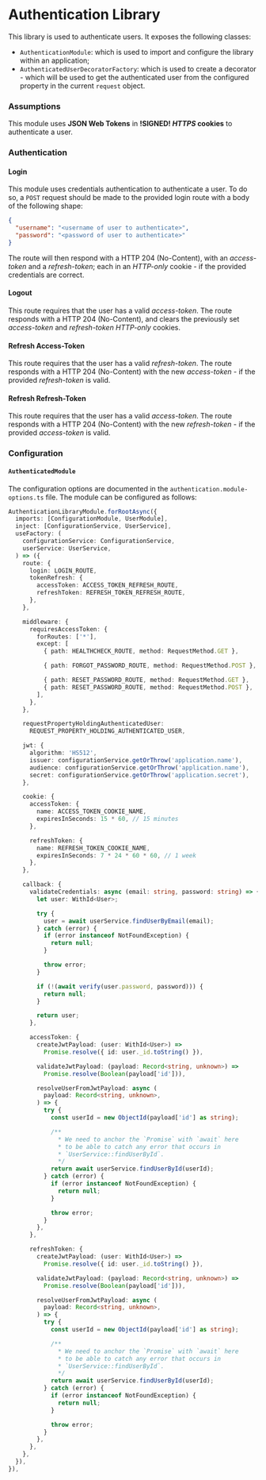 # Authentication Library

This library is used to authenticate users. It exposes the following classes:

- `AuthenticationModule`: which is used to import and configure the library within an application;
- `AuthenticatedUserDecoratorFactory`: which is used to create a decorator - which will be used to get the authenticated user from the configured property in the current `request` object.

### Assumptions

This module uses **JSON Web Tokens** in **!SIGNED! _HTTPS_ cookies** to authenticate a user.

### Authentication

#### Login

This module uses credentials authentication to authenticate a user. To do so, a `POST` request should be made to the provided login route with a body of the following shape:

```json
{
  "username": "<username of user to authenticate>",
  "password": "<password of user to authenticate>"
}
```

The route will then respond with a HTTP 204 (No-Content), with an _access-token_ and a _refresh-token_; each in an _HTTP-only_ cookie - if the provided credentials are correct.

#### Logout

This route requires that the user has a valid _access-token_.
The route responds with a HTTP 204 (No-Content), and clears the previously set _access-token_ and _refresh-token_ _HTTP-only_ cookies.

#### Refresh Access-Token

This route requires that the user has a valid _refresh-token_.
The route responds with a HTTP 204 (No-Content) with the new _access-token_ - if the provided _refresh-token_ is valid.

#### Refresh Refresh-Token

This route requires that the user has a valid _access-token_.
The route responds with a HTTP 204 (No-Content) with the new _refresh-token_ - if the provided _access-token_ is valid.

### Configuration

#### `AuthenticatedModule`

The configuration options are documented in the `authentication.module-options.ts` file. The module can be configured as follows:

```ts
AuthenticationLibraryModule.forRootAsync({
  imports: [ConfigurationModule, UserModule],
  inject: [ConfigurationService, UserService],
  useFactory: (
    configurationService: ConfigurationService,
    userService: UserService,
  ) => ({
    route: {
      login: LOGIN_ROUTE,
      tokenRefresh: {
        accessToken: ACCESS_TOKEN_REFRESH_ROUTE,
        refreshToken: REFRESH_TOKEN_REFRESH_ROUTE,
      },
    },

    middleware: {
      requiresAccessToken: {
        forRoutes: ['*'],
        except: [
          { path: HEALTHCHECK_ROUTE, method: RequestMethod.GET },

          { path: FORGOT_PASSWORD_ROUTE, method: RequestMethod.POST },

          { path: RESET_PASSWORD_ROUTE, method: RequestMethod.GET },
          { path: RESET_PASSWORD_ROUTE, method: RequestMethod.POST },
        ],
      },
    },

    requestPropertyHoldingAuthenticatedUser:
      REQUEST_PROPERTY_HOLDING_AUTHENTICATED_USER,

    jwt: {
      algorithm: 'HS512',
      issuer: configurationService.getOrThrow('application.name'),
      audience: configurationService.getOrThrow('application.name'),
      secret: configurationService.getOrThrow('application.secret'),
    },

    cookie: {
      accessToken: {
        name: ACCESS_TOKEN_COOKIE_NAME,
        expiresInSeconds: 15 * 60, // 15 minutes
      },

      refreshToken: {
        name: REFRESH_TOKEN_COOKIE_NAME,
        expiresInSeconds: 7 * 24 * 60 * 60, // 1 week
      },
    },

    callback: {
      validateCredentials: async (email: string, password: string) => {
        let user: WithId<User>;

        try {
          user = await userService.findUserByEmail(email);
        } catch (error) {
          if (error instanceof NotFoundException) {
            return null;
          }

          throw error;
        }

        if (!(await verify(user.password, password))) {
          return null;
        }

        return user;
      },

      accessToken: {
        createJwtPayload: (user: WithId<User>) =>
          Promise.resolve({ id: user._id.toString() }),

        validateJwtPayload: (payload: Record<string, unknown>) =>
          Promise.resolve(Boolean(payload['id'])),

        resolveUserFromJwtPayload: async (
          payload: Record<string, unknown>,
        ) => {
          try {
            const userId = new ObjectId(payload['id'] as string);

            /**
              * We need to anchor the `Promise` with `await` here
              * to be able to catch any error that occurs in
              * `UserService::findUserById`.
              */
            return await userService.findUserById(userId);
          } catch (error) {
            if (error instanceof NotFoundException) {
              return null;
            }

            throw error;
          }
        },
      },

      refreshToken: {
        createJwtPayload: (user: WithId<User>) =>
          Promise.resolve({ id: user._id.toString() }),

        validateJwtPayload: (payload: Record<string, unknown>) =>
          Promise.resolve(Boolean(payload['id'])),

        resolveUserFromJwtPayload: async (
          payload: Record<string, unknown>,
        ) => {
          try {
            const userId = new ObjectId(payload['id'] as string);

            /**
              * We need to anchor the `Promise` with `await` here
              * to be able to catch any error that occurs in
              * `UserService::findUserById`.
              */
            return await userService.findUserById(userId);
          } catch (error) {
            if (error instanceof NotFoundException) {
              return null;
            }

            throw error;
          }
        },
      },
    },
  }),
}),
```
